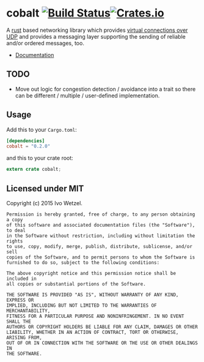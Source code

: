 # cobalt [![Build Status](https://travis-ci.org/BonsaiDen/cobalt-rs.svg)](https://travis-ci.org/BonsaiDen/cobalt-rs)[![Crates.io](https://img.shields.io/crates/v/cobalt.svg?style=flat-square)](https://crates.io/crates/cobalt)

A [rust](https://rust-lang.org/) based networking library which provides [virtual 
connections over UDP](http://gafferongames.com/networking-for-game-programmers/udp-vs-tcp/) 
and provides a messaging layer supporting the sending of reliable and/or ordered 
messages, too.

- [Documentation](https://bonsaiden.github.io/cobalt-rs/doc/cobalt)


## TODO

- Move out logic for congestion detection / avoidance into a trait so there can be different / multiple / user-defined implementation.


## Usage

Add this to your `Cargo.toml`:

```toml
[dependencies]
cobalt = "0.2.0"
```

and this to your crate root:

```rust
extern crate cobalt;
```


## Licensed under MIT

Copyright (c) 2015 Ivo Wetzel.

```
Permission is hereby granted, free of charge, to any person obtaining a copy
of this software and associated documentation files (the "Software"), to deal
in the Software without restriction, including without limitation the rights
to use, copy, modify, merge, publish, distribute, sublicense, and/or sell
copies of the Software, and to permit persons to whom the Software is
furnished to do so, subject to the following conditions:

The above copyright notice and this permission notice shall be included in
all copies or substantial portions of the Software.

THE SOFTWARE IS PROVIDED "AS IS", WITHOUT WARRANTY OF ANY KIND, EXPRESS OR
IMPLIED, INCLUDING BUT NOT LIMITED TO THE WARRANTIES OF MERCHANTABILITY,
FITNESS FOR A PARTICULAR PURPOSE AND NONINFRINGEMENT. IN NO EVENT SHALL THE
AUTHORS OR COPYRIGHT HOLDERS BE LIABLE FOR ANY CLAIM, DAMAGES OR OTHER
LIABILITY, WHETHER IN AN ACTION OF CONTRACT, TORT OR OTHERWISE, ARISING FROM,
OUT OF OR IN CONNECTION WITH THE SOFTWARE OR THE USE OR OTHER DEALINGS IN
THE SOFTWARE.
```


